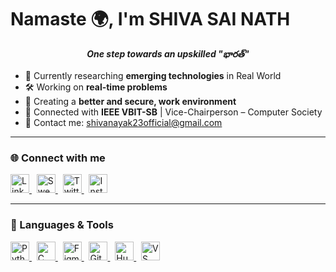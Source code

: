 # Namaste 🌍, I'm SHIVA SAI NATH

<p align="center"><b><i>One step towards an upskilled "భారత్"</i></b></p>

- 🔭 Currently researching **emerging technologies** in Real World  
- 🛠️ Working on **real-time problems**  
- 🌱 Creating a **better and secure, work environment**  
- 🤝 Connected with **IEEE VBIT-SB** | Vice-Chairperson – Computer Society  
- 📩 Contact me: [shivanayak23official@gmail.com](mailto:shivanayak23official@gmail.com)

---

### 🌐 Connect with me

<p align="left">
  <a href="https://www.linkedin.com/in/shivanayakofficial" target="_blank">
    <img src="https://cdn.jsdelivr.net/gh/devicons/devicon/icons/linkedin/linkedin-original.svg" alt="LinkedIn" width="30" />
  </a>&nbsp;
  <a href="https://code.swecha.org/ShivaNayakkk" target="_blank">
    <img src="https://cdn-icons-png.flaticon.com/512/5968/5968853.png" alt="Swecha / GitLab" width="30" />
  </a>&nbsp;
  <a href="https://twitter.com/MrShivaNayak" target="_blank">
    <img src="https://cdn.jsdelivr.net/gh/devicons/devicon/icons/twitter/twitter-original.svg" alt="Twitter" width="30" />
  </a>&nbsp;
  <a href="https://www.instagram.com/shiva_nayakkk" target="_blank">
    <img src="https://cdn-icons-png.flaticon.com/512/2111/2111463.png" alt="Instagram" width="30" />
  </a>
</p>


---

### 🧰 Languages & Tools

<p align="left">

  <a href="https://www.python.org/" target="_blank">
    <img src="https://cdn.jsdelivr.net/gh/devicons/devicon/icons/python/python-original.svg" width="30" alt="Python"/>
  </a>&nbsp;

  <a href="https://en.cppreference.com/w/c" target="_blank">
    <img src="https://cdn.jsdelivr.net/gh/devicons/devicon/icons/c/c-original.svg" width="30" alt="C"/>
  </a>&nbsp;

  <a href="https://www.figma.com/" target="_blank">
    <img src="https://cdn.jsdelivr.net/gh/devicons/devicon/icons/figma/figma-original.svg" width="30" alt="Figma"/>
  </a>&nbsp;

  <a href="https://git-scm.com/" target="_blank">
    <img src="https://cdn.jsdelivr.net/gh/devicons/devicon/icons/git/git-original.svg" width="30" alt="Git"/>
  </a>&nbsp;

  <a href="https://huggingface.co/" target="_blank">
    <img src="https://huggingface.co/front/assets/huggingface_logo-noborder.svg" width="30" alt="Hugging Face"/>
  </a>&nbsp;

  <a href="https://code.visualstudio.com/" target="_blank">
    <img src="https://cdn.jsdelivr.net/gh/devicons/devicon/icons/vscode/vscode-original.svg" width="30" alt="VS Code"/>
  </a>

</p>
